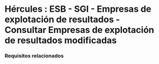 # Hércules : ESB \- SGI \- Empresas de explotación de resultados \- Consultar Empresas de explotación de resultados modificadas



### Requisitos relacionados






